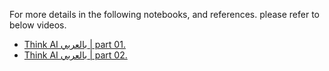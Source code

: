 For more details in the following notebooks, and references. please refer to below videos.

- [Think AI بالعربي | part 01.](https://www.youtube.com/watch?v=012wejyU2dk&t "Data Modeling | Think AI بالعربي part 01")
- [Think AI بالعربي | part 02.](https://www.youtube.com/watch?v=TjekSUGO6o8 "Data Modeling | Think AI بالعربي part 02")
